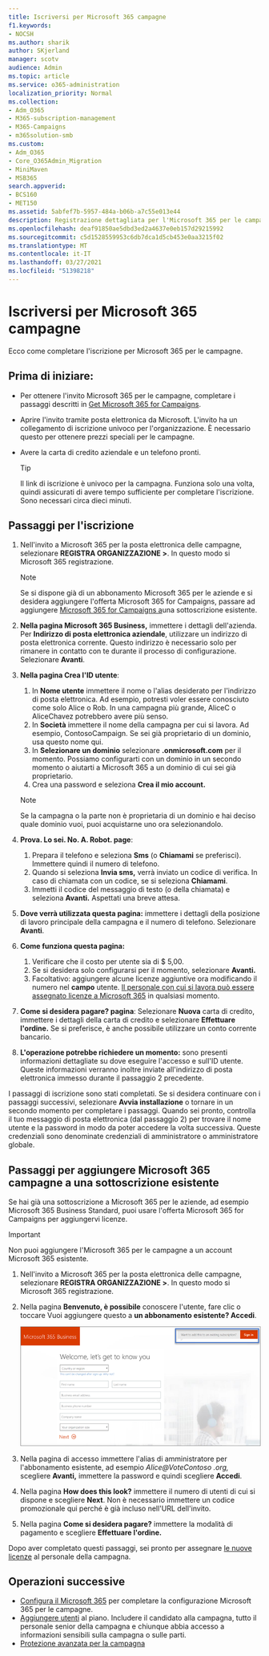 ```yaml
---
title: Iscriversi per Microsoft 365 campagne
f1.keywords:
- NOCSH
ms.author: sharik
author: SKjerland
manager: scotv
audience: Admin
ms.topic: article
ms.service: o365-administration
localization_priority: Normal
ms.collection:
- Adm_O365
- M365-subscription-management
- M365-Campaigns
- m365solution-smb
ms.custom:
- Adm_O365
- Core_O365Admin_Migration
- MiniMaven
- MSB365
search.appverid:
- BCS160
- MET150
ms.assetid: 5abfef7b-5957-484a-b06b-a7c55e013e44
description: Registrazione dettagliata per l'Microsoft 365 per le campagne. Proteggere la campagna dalle minacce alla sicurezza informatica alla posta elettronica, ai dati e alle comunicazioni.
ms.openlocfilehash: deaf91850ae5dbd3ed2a4637e0eb157d29215992
ms.sourcegitcommit: c5d1528559953c6db7dca1d5cb453e0aa3215f02
ms.translationtype: MT
ms.contentlocale: it-IT
ms.lasthandoff: 03/27/2021
ms.locfileid: "51398218"
---
```

# <a name="sign-up-for-microsoft-365-for-campaigns"></a>Iscriversi per Microsoft 365 campagne 

Ecco come completare l'iscrizione per Microsoft 365 per le campagne.

## <a name="before-you-start"></a>Prima di iniziare:

- Per ottenere l'invito Microsoft 365 per le campagne, completare i passaggi descritti in [Get Microsoft 365 for Campaigns](get-microsoft-365-campaigns.md#get-microsoft-365-for-campaigns).
- Aprire l'invito tramite posta elettronica da Microsoft. L'invito ha un collegamento di iscrizione univoco per l'organizzazione. È necessario questo per ottenere prezzi speciali per le campagne.
- Avere la carta di credito aziendale e un telefono pronti.

    > [!TIP]
    > Il link di iscrizione è univoco per la campagna. Funziona solo una volta, quindi assicurati di avere tempo sufficiente per completare l'iscrizione. Sono necessari circa dieci minuti.

## <a name="steps-to-sign-up"></a>Passaggi per l'iscrizione

1. Nell'invito a Microsoft 365 per la posta elettronica delle campagne, selezionare **REGISTRA ORGANIZZAZIONE >**. In questo modo si Microsoft 365 registrazione.
    > [!NOTE]
    > Se si dispone già di un abbonamento Microsoft 365 per le aziende e si desidera aggiungere l'offerta Microsoft 365 for Campaigns, passare ad aggiungere [Microsoft 365 for Campaigns a](#steps-to-add-microsoft-365-for-campaigns-to-an-existing-subscription)una sottoscrizione esistente.
1. **Nella pagina Microsoft 365 Business,** immettere i dettagli dell'azienda. Per **Indirizzo di posta elettronica aziendale**, utilizzare un indirizzo di posta elettronica corrente. Questo indirizzo è necessario solo per rimanere in contatto con te durante il processo di configurazione. Selezionare **Avanti**.
1. **Nella pagina Crea l'ID utente**:
    1. In **Nome utente** immettere il nome o l'alias desiderato per l'indirizzo di posta elettronica. Ad esempio, potresti voler essere conosciuto come solo Alice o Rob. In una campagna più grande, AliceC o AliceChavez potrebbero avere più senso.
    2. In **Società** immettere il nome della campagna per cui si lavora. Ad esempio, ContosoCampaign. Se sei già proprietario di un dominio, usa questo nome qui. 
    3. In **Selezionare un dominio** selezionare **.onmicrosoft.com** per il momento. Possiamo configurarti con un dominio in un secondo momento o aiutarti a Microsoft 365 a un dominio di cui sei già proprietario.
    4. Crea una password e seleziona **Crea il mio account.**
    > [!NOTE]
    > Se la campagna o la parte non è proprietaria di un dominio e hai deciso quale dominio vuoi, puoi acquistarne uno ora selezionandolo.

4. **Prova. Lo sei. No. A. Robot. page**:
    1. Prepara il telefono e seleziona **Sms** (o **Chiamami** se preferisci). Immettere quindi il numero di telefono. 
    2. Quando si seleziona **Invia sms,** verrà inviato un codice di verifica. In caso di chiamata con un codice, se si seleziona **Chiamami**.
    3. Immetti il codice del messaggio di testo (o della chiamata) e seleziona **Avanti.** Aspettati una breve attesa. 
5. **Dove verrà utilizzata questa pagina:** immettere i dettagli della posizione di lavoro principale della campagna e il numero di telefono. Selezionare **Avanti**.
6. **Come funziona questa pagina:**
    1. Verificare che il costo per utente sia di $ 5,00. 
    2. Se si desidera solo configurarsi per il momento, selezionare **Avanti.** 
    3. Facoltativo: aggiungere alcune licenze aggiuntive ora modificando il numero nel **campo** utente. [Il personale con cui si lavora può essere assegnato licenze a Microsoft 365](../admin/add-users/add-users.md?toc=%2fmicrosoft-365%2fcampaigns%2ftoc.json) in qualsiasi momento.
7. **Come si desidera pagare? pagina**: Selezionare **Nuova** carta di credito, immettere i dettagli della carta di credito e selezionare **Effettuare l'ordine.** Se si preferisce, è anche possibile utilizzare un conto corrente bancario.
8. **L'operazione potrebbe richiedere un momento:** sono presenti informazioni dettagliate su dove eseguire l'accesso e sull'ID utente. Queste informazioni verranno inoltre inviate all'indirizzo di posta elettronica immesso durante il passaggio 2 precedente.

I passaggi di iscrizione sono stati completati. Se si desidera continuare con i passaggi successivi, selezionare **Avvia installazione** o tornare in un secondo momento per completare i passaggi. Quando sei pronto, controlla il tuo messaggio di posta elettronica (dal passaggio 2) per trovare il nome utente e la password in modo da poter accedere la volta successiva. Queste credenziali sono denominate credenziali di amministratore o amministratore globale.

## <a name="steps-to-add-microsoft-365-for-campaigns-to-an-existing-subscription"></a>Passaggi per aggiungere Microsoft 365 campagne a una sottoscrizione esistente

Se hai già una sottoscrizione a Microsoft 365 per le aziende, ad esempio Microsoft 365 Business Standard, puoi usare l'offerta Microsoft 365 for Campaigns per aggiungervi licenze.
> [!IMPORTANT]
> Non puoi aggiungere l'Microsoft 365 per le campagne a un account Microsoft 365 esistente.

1. Nell'invito a Microsoft 365 per la posta elettronica delle campagne, selezionare **REGISTRA ORGANIZZAZIONE >**. In questo modo si Microsoft 365 registrazione.
2. Nella pagina **Benvenuto, è possibile** conoscere l'utente, fare clic o toccare Vuoi aggiungere questo a **un abbonamento esistente? Accedi**.
    
    ![Scegliere Accedi nell'angolo in alto a destra.](../media/addtoexisting.png)
3. Nella pagina di accesso immettere l'alias di amministratore per l'abbonamento esistente, ad esempio *Alice@VoteContoso <span></span> .org,* scegliere **Avanti,** immettere la password e quindi scegliere **Accedi**.
4. Nella pagina **How does this look?** immettere il numero di utenti di cui si dispone e scegliere **Next**. Non è necessario immettere un codice promozionale qui perché è già incluso nell'URL dell'invito.
5. Nella pagina **Come si desidera pagare?** immettere la modalità di pagamento e scegliere **Effettuare l'ordine.**

Dopo aver completato questi passaggi, sei pronto per assegnare [le nuove licenze](../admin/manage/assign-licenses-to-users.md) al personale della campagna.

## <a name="whats-next"></a>Operazioni successive

- [Configura il Microsoft 365](../business/set-up.md?toc=/microsoft-365/campaigns/toc.json) per completare la configurazione Microsoft 365 per le campagne.
- [Aggiungere utenti](../admin/add-users/add-users.md?toc=%2fmicrosoft-365%2fcampaigns%2ftoc.json) al piano. Includere il candidato alla campagna, tutto il personale senior della campagna e chiunque abbia accesso a informazioni sensibili sulla campagna o sulle parti.
- [Protezione avanzata per la campagna](m365-campaigns-security-overview.md)
